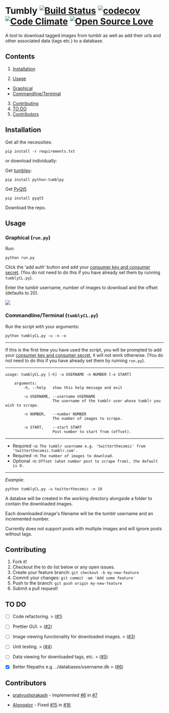 # Tumbly [![Build Status](https://travis-ci.org/BryceFury/tumbly.svg?branch=master)](https://travis-ci.org/BryceFury/tumbly) [![codecov](https://codecov.io/gh/BryceFury/tumbly/branch/master/graph/badge.svg)](https://codecov.io/gh/BryceFury/tumbly) [![Code Climate](https://codeclimate.com/repos/57f7356ba06b6a2fa8001247/badges/037f6832825799fa607f/gpa.svg)](https://codeclimate.com/repos/57f7356ba06b6a2fa8001247/feed) [![Open Source Love](https://badges.frapsoft.com/os/mit/mit.svg?v=102)](https://github.com/ellerbrock/open-source-badge/)


A tool to download tagged images from tumblr as well as add their urls and other associated data (tags etc.) to a database.


## Contents  
1. [Installation](#installation)

2. [Usage](#usage)
 - [Graphical](#graphical)
 - [Commandline/Terminal](#terminal)
 
3. [Contributing](#contributing)
4. [TO DO](#todo)
4. [Contributors](#contributors)
  
  
## Installation<a name="installation"/>

Get all the necessities:
    
    pip install -r requirements.txt
    
or download individually:

Get [tumblpy](https://github.com/michaelhelmick/python-tumblpy):

    pip install python-tumblpy
    
Get [PyQt5](https://www.riverbankcomputing.com/software/pyqt/download5)

    pip install pyqt5

Download the repo.


## Usage<a name="usage"/>

### Graphical<a name="graphical"/> (```run.py```)

Run:

    python run.py

Click the 'add auth' button and add your [consumer key and consumer secret](https://www.tumblr.com/docs/en/api/v2). 
(You do not need to do this if you have already set them by running ```tumblyCL.py```).
   
Enter the tumblr username, number of images to download and the offset (defaults to 20).

![](https://raw.githubusercontent.com/BryceFury/tumbly/master/assets/screenshots/tumbly_screenshot.png)


### Commandline/Terminal<a name="terminal"/> (```tumblyCL.py```)


Run the script with your arguments:

    python tumblyCL.py -u -n -o
    
***

If this is the first time you have used the script, you will be prompted to add your [consumer key and consumer secret](https://www.tumblr.com/docs/en/api/v2), it will not work otherwise.
(You do not need to do this if you have already set them by running ```run.py```).

***
    usage: tumblyCL.py [-h] -u USERNAME -n NUMBER [-o START]

        arguments:
            -h, --help   show this help message and exit
        
            -u USERNAME, --username USERNAME
                         The username of the tumblr user whose tumblr you wish to scrape.
                     
            -n NUMBER,   --number NUMBER
                         The number of images to scrape.
                     
            -o START,    --start START
                         Post number to start from (offset).
                         
***

- Required -u: ```The tumblr username e.g. 'twitterthecomic' from 'twitterthecomic.tumblr.com'.```
- Required -n: ```The number of images to download.```
- Optional -o: ```Offset (what number post to scrape from), the default is 0.```

***

_Example_:

    python tumblyCL.py -u twitterthecomic -n 10

A databse will be created in the working directory alongside a folder to contain the downloaded images.

Each downloaded image's filename will be the tumblr username and an incremented number.

Currently does not support posts with multiple images and will ignore posts without tags.


## Contributing<a name="contributing"/> 
1. Fork it!
2. Checkout the to do list below or any open issues.
3. Create your feature branch: `git checkout -b my-new-feature`
4. Commit your changes: `git commit -am 'Add some feature'`
5. Push to the branch: `git push origin my-new-feature`
6. Submit a pull request!


## TO DO<a name="todo"/> 

- [ ] Code refactoring. > ([#1](https://github.com/BryceFury/tumbly/issues/1))
- [ ] Prettier GUI. > ([#2](https://github.com/BryceFury/tumbly/issues/2))
- [ ] Image viewing functionality for downloaded images. > ([#3](https://github.com/BryceFury/tumbly/issues/3))
- [ ] Unit testing. > ([#4](https://github.com/BryceFury/tumbly/issues/4))
- [ ] Data viewing for downloaded tags, etc. > ([#5](https://github.com/BryceFury/tumbly/issues/5))
- [X] Better filepaths e.g. ../databases/username.db > ([#6](https://github.com/BryceFury/tumbly/issues/6))


## Contributors<a name="contributors"/> 
- [pratyushprakash](https://github.com/pratyushprakash) - Implemented [#6](https://github.com/BryceFury/tumbly/issues/6) in [#7](https://github.com/BryceFury/tumbly/pull/7)

- [Algogator](https://github.com/Algogator) - Fixed [#15](https://github.com/BryceFury/tumbly/pull/15) in [#16](https://github.com/BryceFury/tumbly/pull/16)



